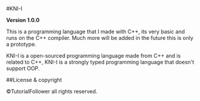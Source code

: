 #KNI-I

**Version 1.0.0**

This is a programming language that I made with C++, its very basic and runs on the C++ compiler. 
Much more will be added in the future this is only a prototype.

KNI-I is a open-sourced programming language made from C++ and is related to C++, KNI-I is a strongly typed programming language that doesn't support OOP.

##License & copyright

©TutorialFollower all rights reserved.
